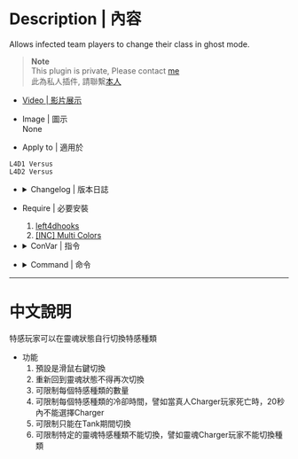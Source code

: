 # Description | 內容
Allows infected team players to change their class in ghost mode.

> __Note__ <br/>
This plugin is private, Please contact [me](https://github.com/fbef0102/Game-Private_Plugin#私人插件列表-private-plugins-list)<br/>
此為私人插件, 請聯繫[本人](https://github.com/fbef0102/Game-Private_Plugin#私人插件列表-private-plugins-list)

* [Video | 影片展示](https://youtu.be/jxYDks7ql4A)

* Image | 圖示
<br/>None

* Apply to | 適用於
```
L4D1 Versus
L4D2 Versus
```

* <details><summary>Changelog | 版本日誌</summary>

	```php
	//[X]BetaAlpha @ 2010-2011
	//HarryPotter @ 2022
	```
	* v1.1
		* Remake Code
		* Remove Gamedata
		* Remove Unnecessary cvars
		* Add more cvars
		* Optimize Code

	* v0.9.6
		* [By [X]BetaAlpha](https://forums.alliedmods.net/showthread.php?t=121461)
</details>

* Require | 必要安裝
	1. [left4dhooks](https://forums.alliedmods.net/showthread.php?t=321696)
	2. [[INC] Multi Colors](https://forums.alliedmods.net/showthread.php?t=247770)

* <details><summary>ConVar | 指令</summary>

	* cfg/sourcemod/l4d_zcs.cfg
	```php
	// Players with these flags have access to change class. (Empty = Everyone, -1: Nobody)
	zcs_access_level ""

	// If 1, Allow player to select class even when ghost infected player is too far from survivors (is going to despawn).
	zcs_allow_cull_switch "0"

	// If 1, Allow player to select class after returning to ghost from spawn.
	zcs_allow_despawn_switch "0"

	// If 1, Allow infected class switch at finale stages.
	zcs_allow_finale_switch "1"

	// If 1, Allow player to select previous infected class.
	zcs_allow_last_class "0"

	// Allow player to select class only during Tank (0=Anytime)
	zcs_allow_spawn_tank_only "0"

	// Allow Boomer Ghost player to select class. (0=Not Allow)
	zcs_boomer_ghost_allow "1"

	// How many Boomers allowed. (-1=Use Server, 0=None Allowed, 1-10=Limit)
	zcs_boomer_limit "-1"

	// Allow Charger Ghost player to select class. (0=Not Allow)
	zcs_charger_ghost_allow "1"

	// How many Chargers allowed. (-1=Use Server, 0=None Allowed, 1-10=Limit)
	zcs_charger_limit "-1"

	// Time before boomer class is allowed after boomer death in (s). (-1=Use Director, 0=No delay, 1-60=Delay)
	zcs_cooldown_boomer "-1"

	// Time before charger class is allowed after charger death in (s). (-1=Use Director, 0=No delay, 1-60=Delay)
	zcs_cooldown_charger "-1"

	// Time before hunter class is allowed after hunter death in (s). (-1=Use Director, 0=No delay, 1-60=Delay)
	zcs_cooldown_hunter "-1"

	// Time before jockey class is allowed after jockey death in (s). (-1=Use Director, 0=No delay, 1-60=Delay)
	zcs_cooldown_jockey "-1"

	// Time before smoker class is allowed after smoker death in (s). (-1=Use Director, 0=No delay, 1-60=Delay)
	zcs_cooldown_smoker "-1"

	// Time before spitter class is allowed after spitter death in (s). (-1=Use Director, 0=No delay, 1-60=Delay)
	zcs_cooldown_spitter "-1"

	// If 1, Include fake infected bots in limits.
	zcs_count_fake_bots "1"

	// If 1, Enable Zombie Character Select debug log.
	zcs_debug "0"

	// Determine ghost zombie class when infected player spawn as ghost state (Not despawn). (0=Spawn ghost normally via the director)
	zcs_determine_class_when_ghost "0"

	// Enable/Disable Zombie Character Select plugin.
	zcs_enable "1"

	// (L4D2 only) Enable/Disable Valve Infected Bots.
	zcs_enable_value_bots "1"

	// Allow Hunter Ghost player to select class. (0=Not Allow)
	zcs_hunter_ghost_allow "1"

	// How many Hunters allowed. (-1=Use Server, 0=None Allowed, 1-10=Limit)
	zcs_hunter_limit "-1"

	// Allow Jockey Ghost player to select class. (0=Not Allow)
	zcs_jockey_ghost_allow "1"

	// How many Jockeys allowed. (-1=Use Server, 0=None Allowed, 1-10=Limit)
	zcs_jockey_limit "-1"

	// If 1, Broadcast class & limit status messages to players.
	zcs_notify_class "1"

	// If 1, Broadcast infected class selection key binding to players.
	zcs_notify_key "1"

	// If 1, Notify infected class selection key binding every time when ghost. (0=Notify first time ghost)
	zcs_notify_key_repeat "0"

	// Time interval between Infected class switch delay in (s).
	zcs_select_delay "0.5"

	// Key binding for infected class selection. (1=MELEE, 2=RELOAD, 3=ZOOM)
	zcs_select_key "1"

	// If 1, Display infected class limits panel.
	zcs_show_hud_panel "1"

	// Allow Smoker Ghost player to select class. (0=Not Allow)
	zcs_smoker_ghost_allow "1"

	// How many Smokers allowed. (-1=Use Server, 0=None Allowed, 1-10=Limit)
	zcs_smoker_limit "-1"

	// Allow Spitter Ghost player to select class. (0=Not Allow)
	zcs_spitter_ghost_allow "1"

	// How many Spitters allowed. (-1=Use Server, 0=None Allowed, 1-10=Limit)
	zcs_spitter_limit "-1"
	```
</details>

* <details><summary>Command | 命令</summary>
	None
</details>

- - - -
# 中文說明
特感玩家可以在靈魂狀態自行切換特感種類

* 功能
	1. 預設是滑鼠右鍵切換
	2. 重新回到靈魂狀態不得再次切換
	3. 可限制每個特感種類的數量
	4. 可限制每個特感種類的冷卻時間，譬如當真人Charger玩家死亡時，20秒內不能選擇Charger
	5. 可限制只能在Tank期間切換
	6. 可限制特定的靈魂特感種類不能切換，譬如靈魂Charger玩家不能切換種類
